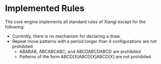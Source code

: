 # Implemented Rules

The core engine implements all standard rules of Xiangi except for the following:

- Currently, there is no mechanism for declaring a draw.
- Repeat move patterns with a period longer than 4 configurations are not prohibited.
  - ABABAB, ABCABCABC, and ABCDABCDABCD are prohibited
  - Patterns of the form ABCD[X]ABCD[X]ABCD[X] are not prohibited